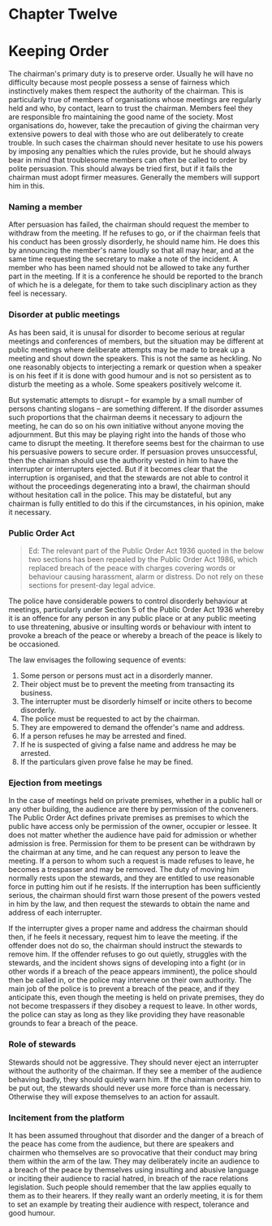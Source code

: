 # Chapter Twelve

# Keeping Order

The chairman's primary duty is to preserve order. Usually he will have no difficulty because most people possess a sense of fairness which instinctively makes them respect the authority of the chairman. This is particularly true of members of organisations whose meetings are regularly held and who, by contact, learn to trust the chairman. Members feel they are responsible fro maintaining the good name of the society. Most organisations do, however, take the precaution of giving the chairman very extensive powers to deal with those who are out deliberately to create trouble. In such cases the chairman should never hesitate to use his powers by imposing any penalties which the rules provide, but he should always bear in mind that troublesome members can often be called to order by polite persuasion. This should always be tried first, but if it fails the chairman must adopt firmer measures. Generally the members will support him in this.

### Naming a member

After persuasion has failed, the chairman should request the member to withdraw from the meeting. If he refuses to go, or if the chairman feels that his conduct has been grossly disorderly, he should name him. He does this by announcing the member's name loudly so that all may hear, and at the same time requesting the secretary to make a note of the incident. A member who has been named should not be allowed to take any further part in the meeting. If it is a conference he should be reported to the branch of which he is a delegate, for them to take such disciplinary action as they feel is necessary.

### Disorder at public meetings

As has been said, it is unusal for disorder to become serious at regular meetings and conferences of members, but the situation may be different at public meetings where deliberate attempts may be made to break up a meeting and shout down the speakers. This is not the same as heckling. No one reasonably objects to interjecting a remark or question when a speaker is on his feet if it is done with good humour and is not so persistent as to disturb the meeting as a whole. Some speakers positively welcome it.

But systematic attempts to disrupt – for example by a small number of persons chanting slogans – are something different. If the disorder assumes such proportions that the chairman deems it necessary to adjourn the meeting, he can do so on his own initiative without anyone moving the adjournment. But this may be playing right into the hands of those who came to disrupt the meeting. It therefore seems best for the chairman to use his persuasive powers to secure order. If persuasion proves unsuccessful, then the chairman should use the authority vested in him to have the interrupter or interrupters ejected. But if it becomes clear that the interruption is organised, and that the stewards are not able to control it without the proceedings degenerating into a brawl, the chairman should without hesitation call in the police. This may be distateful, but any chairman is fully entitled to do this if the circumstances, in his opinion, make it necessary.

### Public Order Act

> Ed: The relevant part of the Public Order Act 1936 quoted in the below two sections has been repealed by the Public Order Act 1986, which replaced breach of the peace with charges covering words or behaviour causing harassment, alarm or distress. Do not rely on these sections for present-day legal advice.

The police have considerable powers to control disorderly behaviour at meetings, particularly under Section 5 of the Public Order Act 1936 whereby it is an offence for any person in any public place or at any public meeting to use threatening, abusive or insulting words or behaviour with intent to provoke a breach of the peace or whereby a breach of the peace is likely to be occasioned.

The law envisages the following sequence of events:

1. Some person or persons must act in a disorderly manner.
2. Their object must be to prevent the meeting from transacting its business.
3. The interrupter must be disorderly himself or incite others to become disorderly.
4. The police must be requested to act by the chairman.
5. They are empowered to demand the offender's name and address.
6. If a person refuses he may be arrested and fined.
7. If he is suspected of giving a false name and address he may be arrested.
8. If the particulars given prove false he may be fined.

### Ejection from meetings

In the case of meetings held on private premises, whether in a public hall or any other building, the audience are there by permission of the conveners. The Public Order Act defines private premises as premises to which the public have access only be permission of the owner, occupier or lessee. It does not matter whether the audience have paid for admission or whether admission is free. Permission for them to be present can be withdrawn by the chairman at any time, and he can request any person to leave the meeting. If a person to whom such a request is made refuses to leave, he becomes a trespasser and may be removed. The duty of moving him normally rests upon the stewards, and they are entitled to use reasonable force in putting him out if he resists. If the interruption has been sufficiently serious, the chairman should first warn those present of the powers vested in him by the law, and then request the stewards to obtain the name and address of each interrupter.

If the interrupter gives a proper name and address the chairman should then, if he feels it necessary, request him to leave the meeting. if the offender does not do so, the chairman should instruct the stewards to remove him. If the offender refuses to go out quietly, struggles with the stewards, and the incident shows signs of developing into a fight (or in other words if a breach of the peace appears imminent), the police should then be called in, or the police may intervene on their own authority. The main job of the police is to prevent a breach of the peace, and if they anticipate this, even though the meeting is held on private premises, they do not become trespassers if they disobey a request to leave. In other words, the police can stay as long as they like providing they have reasonable grounds to fear a breach of the peace.

### Role of stewards

Stewards should not be aggressive. They should never eject an interrupter without the authority of the chairman. If they see a member of the audience behaving badly, they should quietly warn him. If the chairman orders him to be put out, the stewards should never use more force than is necessary. Otherwise they will expose themselves to an action for assault.

### Incitement from the platform

It has been assumed throughout that disorder and the danger of a breach of the peace has come from the audience, but there are speakers and chairmen who themselves are so provocative that their conduct may bring them within the arm of the law. They may deliberately incite an audience to a breach of the peace by themselves using insulting and abusive language or inciting their audience to racial hatred, in breach of the race relations legislation. Such people should remember that the law applies equally to them as to their hearers. If they really want an orderly meeting, it is for them to set an example by treating their audience with respect, tolerance and good humour.